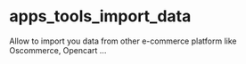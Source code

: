 # apps_tools_import_data
Allow to import you data from other e-commerce platform like Oscommerce, Opencart ...
